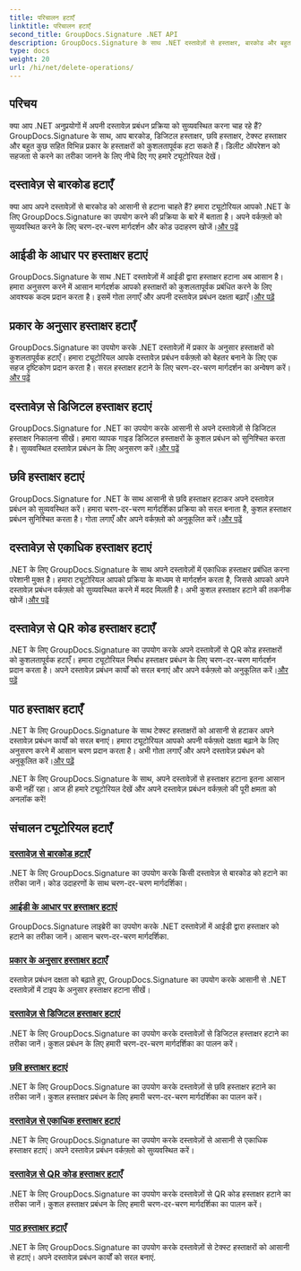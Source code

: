 ```yaml
---
title: परिचालन हटाएँ
linktitle: परिचालन हटाएँ
second_title: GroupDocs.Signature .NET API
description: GroupDocs.Signature के साथ .NET दस्तावेज़ों से हस्ताक्षर, बारकोड और बहुत कुछ हटाएं। कुशल दस्तावेज़ प्रबंधन के लिए अभी ट्यूटोरियल देखें!
type: docs
weight: 20
url: /hi/net/delete-operations/
---
```

## परिचय

क्या आप .NET अनुप्रयोगों में अपनी दस्तावेज़ प्रबंधन प्रक्रिया को सुव्यवस्थित करना चाह रहे हैं? GroupDocs.Signature के साथ, आप बारकोड, डिजिटल हस्ताक्षर, छवि हस्ताक्षर, टेक्स्ट हस्ताक्षर और बहुत कुछ सहित विभिन्न प्रकार के हस्ताक्षरों को कुशलतापूर्वक हटा सकते हैं। डिलीट ऑपरेशन को सहजता से करने का तरीका जानने के लिए नीचे दिए गए हमारे ट्यूटोरियल देखें।

## दस्तावेज़ से बारकोड हटाएँ
 क्या आप अपने दस्तावेज़ों से बारकोड को आसानी से हटाना चाहते हैं? हमारा ट्यूटोरियल आपको .NET के लिए GroupDocs.Signature का उपयोग करने की प्रक्रिया के बारे में बताता है। अपने वर्कफ़्लो को सुव्यवस्थित करने के लिए चरण-दर-चरण मार्गदर्शन और कोड उदाहरण खोजें।[और पढ़ें](./delete-barcode/)

## आईडी के आधार पर हस्ताक्षर हटाएं
 GroupDocs.Signature के साथ .NET दस्तावेज़ों में आईडी द्वारा हस्ताक्षर हटाना अब आसान है। हमारा अनुसरण करने में आसान मार्गदर्शक आपको हस्ताक्षरों को कुशलतापूर्वक प्रबंधित करने के लिए आवश्यक कदम प्रदान करता है। इसमें गोता लगाएँ और अपनी दस्तावेज़ प्रबंधन दक्षता बढ़ाएँ।[और पढ़ें](./delete-signature-by-id/)

## प्रकार के अनुसार हस्ताक्षर हटाएँ
GroupDocs.Signature का उपयोग करके .NET दस्तावेज़ों में प्रकार के अनुसार हस्ताक्षरों को कुशलतापूर्वक हटाएँ। हमारा ट्यूटोरियल आपके दस्तावेज़ प्रबंधन वर्कफ़्लो को बेहतर बनाने के लिए एक सहज दृष्टिकोण प्रदान करता है। सरल हस्ताक्षर हटाने के लिए चरण-दर-चरण मार्गदर्शन का अन्वेषण करें।[और पढ़ें](./delete-signature-by-type/)

## दस्तावेज़ से डिजिटल हस्ताक्षर हटाएं
 GroupDocs.Signature for .NET का उपयोग करके आसानी से अपने दस्तावेज़ों से डिजिटल हस्ताक्षर निकालना सीखें। हमारा व्यापक गाइड डिजिटल हस्ताक्षरों के कुशल प्रबंधन को सुनिश्चित करता है। सुव्यवस्थित दस्तावेज़ प्रबंधन के लिए अनुसरण करें।[और पढ़ें](./delete-digital-signature/)

## छवि हस्ताक्षर हटाएं
 GroupDocs.Signature for .NET के साथ आसानी से छवि हस्ताक्षर हटाकर अपने दस्तावेज़ प्रबंधन को सुव्यवस्थित करें। हमारा चरण-दर-चरण मार्गदर्शिका प्रक्रिया को सरल बनाता है, कुशल हस्ताक्षर प्रबंधन सुनिश्चित करता है। गोता लगाएँ और अपने वर्कफ़्लो को अनुकूलित करें।[और पढ़ें](./delete-image-signature/)

## दस्तावेज़ से एकाधिक हस्ताक्षर हटाएं
.NET के लिए GroupDocs.Signature के साथ अपने दस्तावेज़ों में एकाधिक हस्ताक्षर प्रबंधित करना परेशानी मुक्त है। हमारा ट्यूटोरियल आपको प्रक्रिया के माध्यम से मार्गदर्शन करता है, जिससे आपको अपने दस्तावेज़ प्रबंधन वर्कफ़्लो को सुव्यवस्थित करने में मदद मिलती है। अभी कुशल हस्ताक्षर हटाने की तकनीक खोजें।[और पढ़ें](./delete-multiple-signatures/)

## दस्तावेज़ से QR कोड हस्ताक्षर हटाएँ
 .NET के लिए GroupDocs.Signature का उपयोग करके अपने दस्तावेज़ों से QR कोड हस्ताक्षरों को कुशलतापूर्वक हटाएँ। हमारा ट्यूटोरियल निर्बाध हस्ताक्षर प्रबंधन के लिए चरण-दर-चरण मार्गदर्शन प्रदान करता है। अपने दस्तावेज़ प्रबंधन कार्यों को सरल बनाएं और अपने वर्कफ़्लो को अनुकूलित करें।[और पढ़ें](./delete-qr-code-signature/)

## पाठ हस्ताक्षर हटाएँ
 .NET के लिए GroupDocs.Signature के साथ टेक्स्ट हस्ताक्षरों को आसानी से हटाकर अपने दस्तावेज़ प्रबंधन कार्यों को सरल बनाएं। हमारा ट्यूटोरियल आपको अपनी वर्कफ़्लो दक्षता बढ़ाने के लिए अनुसरण करने में आसान चरण प्रदान करता है। अभी गोता लगाएँ और अपने दस्तावेज़ प्रबंधन को अनुकूलित करें।[और पढ़ें](./delete-text-signature/)

.NET के लिए GroupDocs.Signature के साथ, अपने दस्तावेज़ों से हस्ताक्षर हटाना इतना आसान कभी नहीं रहा। आज ही हमारे ट्यूटोरियल देखें और अपने दस्तावेज़ प्रबंधन वर्कफ़्लो की पूरी क्षमता को अनलॉक करें!
## संचालन ट्यूटोरियल हटाएँ
### [दस्तावेज़ से बारकोड हटाएँ](./delete-barcode/)
.NET के लिए GroupDocs.Signature का उपयोग करके किसी दस्तावेज़ से बारकोड को हटाने का तरीका जानें। कोड उदाहरणों के साथ चरण-दर-चरण मार्गदर्शिका।
### [आईडी के आधार पर हस्ताक्षर हटाएं](./delete-signature-by-id/)
GroupDocs.Signature लाइब्रेरी का उपयोग करके .NET दस्तावेज़ों में आईडी द्वारा हस्ताक्षर को हटाने का तरीका जानें। आसान चरण-दर-चरण मार्गदर्शिका.
### [प्रकार के अनुसार हस्ताक्षर हटाएँ](./delete-signature-by-type/)
दस्तावेज़ प्रबंधन दक्षता को बढ़ाते हुए, GroupDocs.Signature का उपयोग करके आसानी से .NET दस्तावेज़ों में टाइप के अनुसार हस्ताक्षर हटाना सीखें।
### [दस्तावेज़ से डिजिटल हस्ताक्षर हटाएं](./delete-digital-signature/)
.NET के लिए GroupDocs.Signature का उपयोग करके दस्तावेज़ों से डिजिटल हस्ताक्षर हटाने का तरीका जानें। कुशल प्रबंधन के लिए हमारी चरण-दर-चरण मार्गदर्शिका का पालन करें।
### [छवि हस्ताक्षर हटाएं](./delete-image-signature/)
.NET के लिए GroupDocs.Signature का उपयोग करके दस्तावेज़ों से छवि हस्ताक्षर हटाने का तरीका जानें। कुशल हस्ताक्षर प्रबंधन के लिए हमारी चरण-दर-चरण मार्गदर्शिका का पालन करें।
### [दस्तावेज़ से एकाधिक हस्ताक्षर हटाएं](./delete-multiple-signatures/)
.NET के लिए GroupDocs.Signature का उपयोग करके दस्तावेज़ों से आसानी से एकाधिक हस्ताक्षर हटाएं। अपने दस्तावेज़ प्रबंधन वर्कफ़्लो को सुव्यवस्थित करें।
### [दस्तावेज़ से QR कोड हस्ताक्षर हटाएँ](./delete-qr-code-signature/)
.NET के लिए GroupDocs.Signature का उपयोग करके दस्तावेज़ों से QR कोड हस्ताक्षर हटाने का तरीका जानें। कुशल हस्ताक्षर प्रबंधन के लिए हमारी चरण-दर-चरण मार्गदर्शिका का पालन करें।
### [पाठ हस्ताक्षर हटाएँ](./delete-text-signature/)
.NET के लिए GroupDocs.Signature का उपयोग करके दस्तावेज़ों से टेक्स्ट हस्ताक्षरों को आसानी से हटाएं। अपने दस्तावेज़ प्रबंधन कार्यों को सरल बनाएं.